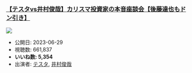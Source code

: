 ### [【テスタvs井村俊哉】カリスマ投資家の本音座談会【後藤達也もドン引き】](https://www.youtube.com/watch?v=TZpD1qVEIqg)
[![](https://img.youtube.com/vi/TZpD1qVEIqg/sddefault.jpg)](https://www.youtube.com/watch?v=TZpD1qVEIqg)
-   公開日: 2023-06-29
-   視聴数: 661,837
-   **いいね数: 5,354**
-   出演者: [テスタ](/rehacq_fan/people/テスタ "wikilink"), [井村俊哉](/rehacq_fan/people/井村俊哉 "wikilink")
